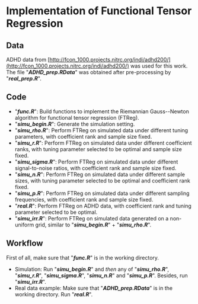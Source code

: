 # Implementation of Functional Tensor Regression

## Data
ADHD data from [http://fcon_1000.projects.nitrc.org/indi/adhd200/](http://fcon_1000.projects.nitrc.org/indi/adhd200/) was used for this work. The file "***ADHD_prep.RData***" was obtained after pre-processing by "***real_prep.R***".

## Code
- "***func.R***": Build functions to implement the Riemannian Gauss--Newton algorithm for functional tensor regression (FTReg).
- "***simu_begin.R***": Generate the simulation setting.
- "***simu_rho.R***": Perform FTReg on simulated data under different tuning parameters, with coefficient rank and sample size fixed.
- "***simu_r.R***": Perform FTReg on simulated data under different coefficient ranks, with tuning parameter selected to be optimal and sample size fixed.
- "***simu_sigma.R***": Perform FTReg on simulated data under different signal-to-noise ratios, with coefficient rank and sample size fixed.
- "***simu_n.R***": Perform FTReg on simulated data under different sample sizes, with tuning parameter selected to be optimal and coefficient rank fixed.
- "***simu_p.R***": Perform FTReg on simulated data under different sampling frequencies, with coefficient rank and sample size fixed.
- "***real.R***": Perform FTReg on ADHD data, with coefficient rank and tuning parameter selected to be optimal.
- "***simu_irr.R***": Perform FTReg on simulated data generated on a non-uniform grid, similar to "***simu_begin.R***" + "***simu_rho.R***".

## Workflow
First of all, make sure that "***func.R***" is in the working directory.
- Simulation: Run "***simu_begin.R***" and *then* any of "***simu_rho.R***", "***simu_r.R***", "***simu_sigma.R***", "***simu_n.R***" and "***simu_p.R***". Besides, run "***simu_irr.R***".
- Real data example: Make sure that "***ADHD_prep.RData***" is in the working directory. Run "***real.R***".
